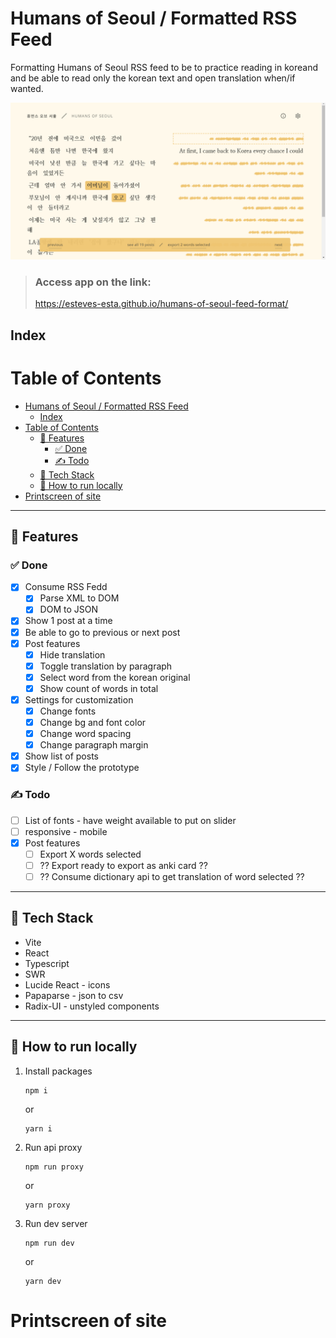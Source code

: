 # Humans of Seoul / Formatted RSS Feed
Formatting Humans of Seoul RSS feed to be to practice reading in koreand and be able to read only the korean text and open translation when/if wanted.


![Header image ](/header-readme.png "Header")

> ### Access app on the link:
> https://esteves-esta.github.io/humans-of-seoul-feed-format/

## Index

# Table of Contents
- [Humans of Seoul / Formatted RSS Feed](#humans-of-seoul--formatted-rss-feed)
  - [Index](#index)
- [Table of Contents](#table-of-contents)
  - [📖 Features](#-features)
    - [✅ Done](#-done)
    - [✍️ Todo](#️-todo)
  - [🧰 Tech Stack](#-tech-stack)
  - [🚀 How to run locally](#-how-to-run-locally)
- [Printscreen of site](#printscreen-of-site)

---
## 📖 Features

### ✅ Done

- [x] Consume RSS Fedd
  - [x] Parse XML to DOM
  - [x] DOM to JSON
- [x] Show 1 post at a time
- [X] Be able to go to previous or next post
- [x] Post features
  - [x] Hide translation
  - [x] Toggle translation by paragraph
  - [x] Select word from the korean original
  - [x] Show count of words in total
- [x] Settings for customization
  - [x] Change fonts
  - [x] Change bg and font color
  - [x] Change word spacing
  - [x] Change paragraph margin
- [x] Show list of posts 
- [x] Style / Follow the prototype

### ✍️ Todo
- [ ] List of fonts - have weight available to put on slider
- [ ] responsive - mobile
- [x] Post features
  - [ ] Export X words selected
  - [ ] ?? Export ready to export as anki card ??
  - [ ] ?? Consume dictionary api to get translation of word selected ??

---

## 🧰 Tech Stack

- Vite
- React
- Typescript
- SWR
- Lucide React - icons
- Papaparse - json to csv
- Radix-UI - unstyled components

---

## 🚀 How to run locally

1. Install packages

      ```
      npm i 
      ```
      
      or

      ```
      yarn i
      ```

2. Run api proxy

      ```
      npm run proxy 
      ```
      
      or

      ```
      yarn proxy
      ```


3. Run dev server

      ```
      npm run dev 
      ```
      
      or

      ```
      yarn dev
      ```


# Printscreen of site


